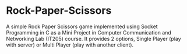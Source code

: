 # Rock-Paper-Scissors
A simple Rock Paper Scissors game implemented using Socket Programming in C as a Mini Project in Computer Communication and Networking Lab (IT205) course. It provides 2 options, Single Player (play with server) or Multi Player (play with another client).
